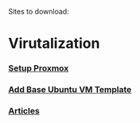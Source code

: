Sites to download:

# Virutalization

### [Setup Proxmox](<Virutalization/Proxmox/Proxmox 101.md>)
### [Add Base Ubuntu VM Template](<Virutalization/Proxmox/Step-by-Step Guide: Creating a Ready-to-Use Ubuntu Cloud Image on Proxmox.md>)

### [Articles](<Virutalization/Proxmox/README.md>)